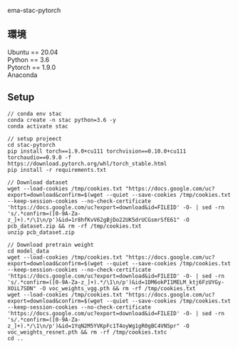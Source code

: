 ema-stac-pytorch

## 環境
Ubuntu == 20.04  
Python == 3.6  
Pytorch == 1.9.0  
Anaconda


## Setup
	// conda env stac
	conda create -n stac python=3.6 -y
	conda activate stac  
 	
	// setup projeect
 	cd stac-pytorch
	pip install torch==1.9.0+cu111 torchvision==0.10.0+cu111 torchaudio==0.9.0 -f https://download.pytorch.org/whl/torch_stable.html
	pip install -r requirements.txt
 	
  	// Download dataset
 	wget --load-cookies /tmp/cookies.txt "https://docs.google.com/uc?export=download&confirm=$(wget --quiet --save-cookies /tmp/cookies.txt --keep-session-cookies --no-check-certificate 'https://docs.google.com/uc?export=download&id=FILEID' -O- | sed -rn 's/.*confirm=([0-9A-Za-z_]+).*/\1\n/p')&id=1r8hfKvV62gBjDo22UK5drUCGsmrSfE61" -O pcb_dataset.zip && rm -rf /tmp/cookies.txt
	unzip pcb_dataset.zip

  	// Download pretrain weight
 	cd model_data
	wget --load-cookies /tmp/cookies.txt "https://docs.google.com/uc?export=download&confirm=$(wget --quiet --save-cookies /tmp/cookies.txt --keep-session-cookies --no-check-certificate 'https://docs.google.com/uc?export=download&id=FILEID' -O- | sed -rn 's/.*confirm=([0-9A-Za-z_]+).*/\1\n/p')&id=1DM6okPI1MELM_ktj6FzUYGy-XOiL7SDN" -O voc_weights_vgg.pth && rm -rf /tmp/cookies.txt
	wget --load-cookies /tmp/cookies.txt "https://docs.google.com/uc?export=download&confirm=$(wget --quiet --save-cookies /tmp/cookies.txt --keep-session-cookies --no-check-certificate 'https://docs.google.com/uc?export=download&id=FILEID' -O- | sed -rn 's/.*confirm=([0-9A-Za-z_]+).*/\1\n/p')&id=1YqN2M5YVKpFc1T4oyWg1gR0gBC4VN5pr" -O voc_weights_resnet.pth && rm -rf /tmp/cookies.txtc
	cd ..

